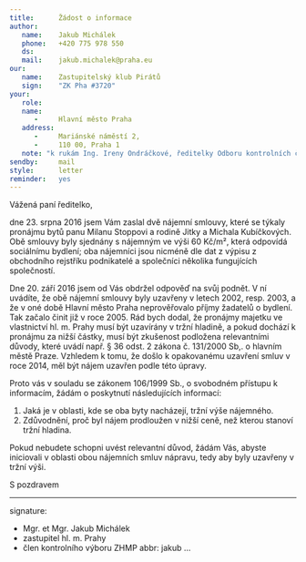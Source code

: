 ```yaml
---
title:      Žádost o informace
author:
   name:    Jakub Michálek
   phone:   +420 775 978 550
   ds:      
   mail:    jakub.michalek@praha.eu
our:
   name:    Zastupitelský klub Pirátů
   sign:    "ZK Pha #3720"
your:
   role:    
   name:    
      -     Hlavní město Praha
   address:
      -     Mariánské náměstí 2,
      -     110 00, Praha 1
   note: "k rukám Ing. Ireny Ondráčkové, ředitelky Odboru kontrolních činností."
sendby:     mail
style:      letter
reminder:   yes
---
```


Vážená paní ředitelko,

dne 23. srpna 2016 jsem Vám zaslal dvě nájemní smlouvy, které se týkaly pronájmu bytů panu Milanu Stoppovi a rodině Jitky a Michala Kubíčkových. Obě smlouvy byly sjednány s nájemným ve výši 60 Kč/m², která odpovídá sociálnímu bydlení; oba nájemníci jsou nicméně dle dat z výpisu z obchodního rejstříku podnikatelé a společníci několika fungujících společností.

Dne 20. září 2016 jsem od Vás obdržel odpověď na svůj podnět. V ní uvádíte, že obě nájemní smlouvy byly uzavřeny v letech 2002, resp. 2003, a že v oné době Hlavní město Praha neprověřovalo příjmy žadatelů o bydlení. Tak začalo činit již v roce 2005. Rád bych dodal, že pronájmy majetku ve vlastnictví hl. m. Prahy musí být uzavírány v tržní hladině, a pokud dochází k pronájmu za nižší částky, musí být zkušenost podložena relevantními důvody, které uvádí např. § 36  odst. 2 zákona č. 131/2000 Sb,. o hlavním městě Praze. Vzhledem k tomu, že došlo k opakovanému uzavření smluv v roce 2014, měl být nájem uzavřen podle této úpravy. 

Proto vás v souladu se zákonem 106/1999 Sb., o svobodném přístupu k informacím, žádám o poskytnutí následujících informací: 

1. Jaká je v oblasti, kde se oba byty nacházejí, tržní výše nájemného.
2. Zdůvodnění, proč byl nájem prodloužen v nižší ceně, než kterou stanoví tržní hladina. 

Pokud nebudete schopni uvést relevantní důvod, žádám Vás, abyste iniciovali v oblasti obou nájemních smluv nápravu, tedy aby byly uzavřeny v tržní výši.

S pozdravem

---
signature: 
  - Mgr. et Mgr. Jakub Michálek
  - zastupitel hl. m. Prahy
  - člen kontrolního výboru ZHMP
abbr:       jakub
...
